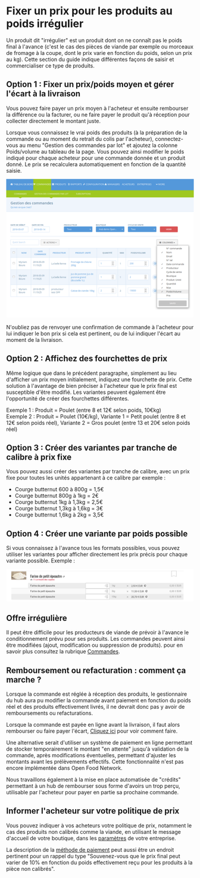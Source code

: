 # Fixer un prix pour les produits au poids irrégulier

Un produit dit "irrégulier" est un produit dont on ne connaît pas le poids final à l'avance \(c'est le cas des pièces de viande par exemple ou morceaux de fromage à la coupe, dont le prix varie en fonction du poids, selon un prix au kg\). Cette section du guide indique différentes façons de saisir et commercialiser ce type de produits.

## Option 1 : Fixer un prix/poids moyen et gérer l'écart à la livraison

Vous pouvez faire payer un prix moyen à l'acheteur et ensuite rembourser la différence ou la facturer, ou ne faire payer le produit qu'à réception pour collecter directement le montant juste.

Lorsque vous connaissez le vrai poids des produits \(à la préparation de la commande ou au moment du retrait du colis par l'acheteur\), connectez-vous au menu "Gestion des commandes par lot" et ajoutez la colonne Poids/volume au tableau de la page. Vous pouvez ainsi modifier le poids indiqué pour chaque acheteur pour une commande donnée et un produit donné. Le prix se recalculera automatiquement en fonction de la quantité saisie. 

![](../../.gitbook/assets/image%20%2876%29.png)

N'oubliez pas de renvoyer une confirmation de commande à l'acheteur pour lui indiquer le bon prix si cela est pertinent, ou de lui indiquer l'écart au moment de la livraison.

## Option 2 : Affichez des fourchettes de prix

Même logique que dans le précédent paragraphe, simplement au lieu d'afficher un prix moyen initialement, indiquez une fourchette de prix. Cette solution à l'avantage de bien préciser à l'acheteur que le prix final est susceptible d'être modifié. Les variantes peuvent également être l'opportunité de créer des fourchettes différentes. 

Exemple 1 : Produit = Poulet \(entre 8 et 12€ selon poids, 10€kg\)   
Exemple 2 : Produit = Poulet \(10€/kg\), Variante 1 = Petit poulet \(entre 8 et 12€ selon poids réel\), Variante 2 = Gros poulet \(entre 13 et 20€ selon poids réel\)

## Option 3 : Créer des variantes par tranche de calibre à prix fixe

Vous pouvez aussi créer des variantes par tranche de calibre, avec un prix fixe pour toutes les unités appartenant à ce calibre par exemple :  
- Courge butternut 600 à 800g = 1,5€  
- Courge butternut 800g à 1kg = 2€  
- Courge butternut 1kg à 1,3kg = 2,5€  
- Courge butternut 1,3kg à 1,6kg = 3€  
- Courge butternut 1,6kg à 2kg = 3,5€

## Option 4 : Créer une variante par poids possible 

Si vous connaissez à l'avance tous les formats possibles, vous pouvez utiliser les variantes pour afficher directement les prix précis pour chaque variante possible. Exemple :

![](../../.gitbook/assets/image%20%2865%29.png)

## Offre irrégulière

Il peut être difficile pour les producteurs de viande de prévoir à l'avance le conditionnement prévu pour ses produits. Les commandes peuvent ainsi être modifiées \(ajout, modification ou suppression de produits\). pour en savoir plus consultez la rubrique [Commandes](../commandes/visualisation-des-commandes.md).

## Remboursement ou refacturation : comment ça marche ?

Lorsque la commande est réglée à réception des produits, le gestionnaire du hub aura pu modifier la commande avant paiement en fonction du poids réel et des produits effectivement livrés, il ne devrait donc pas y avoir de remboursements ou refacturations. 

Lorsque la commande est payée en ligne avant la livraison, il faut alors rembourser ou faire payer l'écart, [Cliquez ici](../commandes/ajustements-de-paiement.md) pour voir comment faire.

Une alternative serait d'utiliser un système de paiement en ligne permettant de stocker temporairement le montant "en attente" jusqu'à validation de la commande, après modifications éventuelles, permettant d'ajuster les montants avant les prélèvements effectifs. Cette fonctionnalité n'est pas encore implémentée dans Open Food Network.

Nous travaillons également à la mise en place automatisée de "crédits" permettant à un hub de rembourser sous forme d'avoirs un trop perçu, utilisable par l'acheteur pour payer en partie sa prochaine commande. 

## Informer l'acheteur sur votre politique de prix

Vous pouvez indiquer à vos acheteurs votre politique de prix, notamment le cas des produits non calibrés comme la viande, en utilisant le message d'accueil de votre boutique, dans les [paramètres](../votre-profil/parametres.md) de votre entreprise.

La description de la [méthode de paiement](../mise-en-place-dune-boutique/methodes-de-paiements.md) peut aussi être un endroit pertinent pour un rappel du type "Souvenez-vous que le prix final peut varier de 10% en fonction du poids effectivement reçu pour les produits à la pièce non calibrés".

